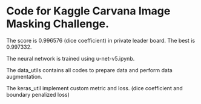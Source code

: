 # Code for Kaggle Carvana Image Masking Challenge.

The score is 0.996576 (dice coefficient) in private leader board. The best is 0.997332.

The neural network is trained using u-net-v5.ipynb.

The data_utils contains all codes to prepare data and perform data augmentation. 

The keras_util implement custom metric and loss. (dice coefficient and boundary penalized loss)
